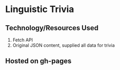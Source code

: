 # Linguistic Trivia
 
## Technology/Resources Used
1. Fetch API
2. Original JSON content, supplied all data for trivia

## Hosted on gh-pages
